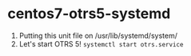 # centos7-otrs5-systemd

1. Putting this unit file on /usr/lib/systemd/system/
2. Let's start OTRS 5!
 `systemctl start otrs.service`
